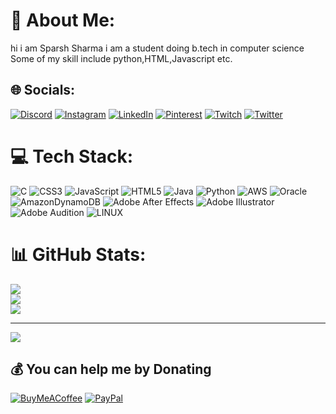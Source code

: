 # 💫 About Me:
hi i am Sparsh Sharma i am a student doing b.tech in computer science Some of my skill include python,HTML,Javascript etc.


## 🌐 Socials:
[![Discord](https://img.shields.io/badge/Discord-%237289DA.svg?logo=discord&logoColor=white)](https://discord.gg/https://discord.com/invite/2SJ98gy7Nb) [![Instagram](https://img.shields.io/badge/Instagram-%23E4405F.svg?logo=Instagram&logoColor=white)](https://instagram.com/i_amsparsh) [![LinkedIn](https://img.shields.io/badge/LinkedIn-%230077B5.svg?logo=linkedin&logoColor=white)](https://linkedin.com/in/i-amsparsh) [![Pinterest](https://img.shields.io/badge/Pinterest-%23E60023.svg?logo=Pinterest&logoColor=white)](https://pinterest.com/i_amsparsh) [![Twitch](https://img.shields.io/badge/Twitch-%239146FF.svg?logo=Twitch&logoColor=white)](https://twitch.tv/i_amsparsh) [![Twitter](https://img.shields.io/badge/Twitter-%231DA1F2.svg?logo=Twitter&logoColor=white)](https://twitter.com/i_amsparsh) 

# 💻 Tech Stack:
![C](https://img.shields.io/badge/c-%2300599C.svg?style=for-the-badge&logo=c&logoColor=white) ![CSS3](https://img.shields.io/badge/css3-%231572B6.svg?style=for-the-badge&logo=css3&logoColor=white) ![JavaScript](https://img.shields.io/badge/javascript-%23323330.svg?style=for-the-badge&logo=javascript&logoColor=%23F7DF1E) ![HTML5](https://img.shields.io/badge/html5-%23E34F26.svg?style=for-the-badge&logo=html5&logoColor=white) ![Java](https://img.shields.io/badge/java-%23ED8B00.svg?style=for-the-badge&logo=java&logoColor=white) ![Python](https://img.shields.io/badge/python-3670A0?style=for-the-badge&logo=python&logoColor=ffdd54) ![AWS](https://img.shields.io/badge/AWS-%23FF9900.svg?style=for-the-badge&logo=amazon-aws&logoColor=white) ![Oracle](https://img.shields.io/badge/Oracle-F80000?style=for-the-badge&logo=oracle&logoColor=white) ![AmazonDynamoDB](https://img.shields.io/badge/Amazon%20DynamoDB-4053D6?style=for-the-badge&logo=Amazon%20DynamoDB&logoColor=white) ![Adobe After Effects](https://img.shields.io/badge/Adobe%20After%20Effects-9999FF.svg?style=for-the-badge&logo=Adobe%20After%20Effects&logoColor=white) ![Adobe Illustrator](https://img.shields.io/badge/adobeillustrator-%23FF9A00.svg?style=for-the-badge&logo=adobeillustrator&logoColor=white) ![Adobe Audition](https://img.shields.io/badge/Adobe%20Audition-9999FF.svg?style=for-the-badge&logo=Adobe%20Audition&logoColor=white) ![LINUX](https://img.shields.io/badge/Linux-FCC624?style=for-the-badge&logo=linux&logoColor=black)
# 📊 GitHub Stats:
![](https://github-readme-stats.vercel.app/api?username=i-amsparsh&theme=dark&hide_border=false&include_all_commits=false&count_private=false)<br/>
![](https://github-readme-streak-stats.herokuapp.com/?user=i-amsparsh&theme=dark&hide_border=false)<br/>
![](https://github-readme-stats.vercel.app/api/top-langs/?username=i-amsparsh&theme=dark&hide_border=false&include_all_commits=false&count_private=false&layout=compact)

---
[![](https://visitcount.itsvg.in/api?id=i-amsparsh&icon=1&color=0)](https://visitcount.itsvg.in)

  ## 💰 You can help me by Donating
  [![BuyMeACoffee](https://img.shields.io/badge/Buy%20Me%20a%20Coffee-ffdd00?style=for-the-badge&logo=buy-me-a-coffee&logoColor=black)](https://buymeacoffee.com/iamsparsh) [![PayPal](https://img.shields.io/badge/PayPal-00457C?style=for-the-badge&logo=paypal&logoColor=white)](https://paypal.me/alsosparsh) 

  
<!-- Proudly created with GPRM ( https://gprm.itsvg.in ) -->
